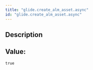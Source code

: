```yaml
---
title: "glide.create_alm_asset.async"
id: "glide.create_alm_asset.async"
---
```

## Description



## Value: 
```
true
```